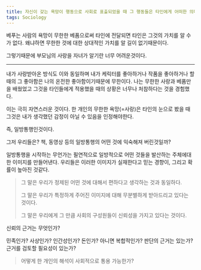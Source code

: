 ```yaml
---
title: 자신이 갖는 욕망이 행동으로 사회로 표출되었을 때 그 행동들은 타인에게 어떠한 의미를 가지는가?
tags: Sociology
---
```


베푸는 사람의 욕망이 무한한 베품으로써 타인에 전달되면 타인은 그것의 가치를 알 수 가 없다. 왜냐하면 무한한 것에 대한 상대적인 가치를 알 길이 없기때문이다.

 그렇기때문에 부모님의 사랑을 자녀가 알기란 너무 어려운것이다.



---



내가 사랑받아온 방식도 이와 동일하며 내가 케릭터를 좋아하거나 작품을 좋아하거나  할 때의 그 좋아함은 나의 온전한 좋아함이기때문에 무한이다. 나는 무한한 사랑과 베품만을 배웠었고 그것을 타인들에게 적용했을 때의 상황은 너무나 처참하다는 것을 경험했다.

이는 극히 자연스러운 것이다. 한 개인의 무한한 욕망(=사랑)은 타인의 눈으로 봤을 때 그것은 내가 생각했던 감정이 아닐 수 있음을 인정해야한다.

즉, 일방통행인것이다. 

그저 우리들은? 책, 동영상 등의 일방통행의 어떤 것에 익숙해져 버린것일까?

일방통행을 시작하는 무언가는 필연적으로 일방적으로 어떤 것들을 발산하는 주체에대한 이미지를 만들어낸다. 우리들은 이러한 이미지가 실재한다고 믿는 경향이, 그리고 확률이 높아진 것같다.

> 그 말은 우리가 정제된 어떤 것에 대해서 편하다고 생각하는 것과 동일하다. 
>
> 그 말은 우리가 특정하게 주어진 이미지에 대해 무분별하게 받아드리고 있다는 것이다.
>
> 그 말은 우리에게 그 만큼 사회의 구성원들이 신뢰성을 가지고 있다는 것이다.

신뢰의 근거는 무엇인가? 

민족인가? 사상인가? 인간성인가? 돈인가? 아니면 복합적인가? 판단의 근거는 있는가? 근거를 검토할 필요성이 있는가?

> 어떻게 한 개인의 해석이 사회적으로 통용 가능한가?